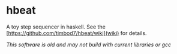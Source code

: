 hbeat
=====

A toy step sequencer in haskell. See the [https://github.com/timbod7/hbeat/wiki](wiki) for details.

*This software is old and may not build with current libraries or gcc*
